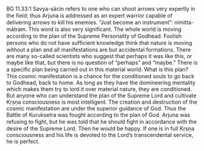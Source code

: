BG 11.33:1	Savya-sācin refers to one who can shoot arrows very expertly in the ﬁeld; thus Arjuna is addressed as an expert warrior capable of delivering arrows to kill his enemies. “Just become an instrument”: nimitta-mātram. This word is also very signiﬁcant. The whole world is moving according to the plan of the Supreme Personality of Godhead. Foolish persons who do not have sufﬁcient knowledge think that nature is moving without a plan and all manifestations are but accidental formations. There are many so-called scientists who suggest that perhaps it was like this, or maybe like that, but there is no question of “perhaps” and “maybe.” There is a speciﬁc plan being carried out in this material world. What is this plan? This cosmic manifestation is a chance for the conditioned souls to go back to Godhead, back to home. As long as they have the domineering mentality which makes them try to lord it over material nature, they are conditioned. But anyone who can understand the plan of the Supreme Lord and cultivate Kṛṣṇa consciousness is most intelligent. The creation and destruction of the cosmic manifestation are under the superior guidance of God. Thus the Battle of Kurukṣetra was fought according to the plan of God. Arjuna was refusing to ﬁght, but he was told that he should ﬁght in accordance with the desire of the Supreme Lord. Then he would be happy. If one is in full Kṛṣṇa consciousness and his life is devoted to the Lord’s transcendental service, he is perfect.